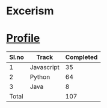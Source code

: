 # Excerism

# [Profile](https://exercism.org/profiles/BijoMathewJose)
| Sl.no | Track     |  Completed |
| ----- | -----     | --------   |
| 1     | Javascript| 35          |
| 2     | Python    | 64         |
| 3     | Java      | 8           |   
| Total |           | 107         |  


